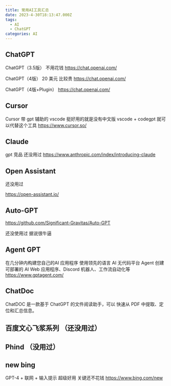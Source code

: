 ```yaml
---
title: 常用AI工具汇总
date: 2023-4-30T18:13:47.000Z
tags:
  - AI
  - ChatGPT
categories: AI
---
```

## ChatGPT

ChatGPT（3.5版） 不用花钱
<https://chat.openai.com/>

ChatGPT（4版） 20 美元 比较贵
<https://chat.openai.com/>

ChatGPT（4版+Plugin）
<https://chat.openai.com/>

## Cursor

Cursor
带 gpt 辅助的 vscode 挺好用的就是没有中文版
vscode + codegpt 就可以代替这个工具
<https://www.cursor.so/>

## Claude

gpt 竞品 还没用过
<https://www.anthropic.com/index/introducing-claude>

## Open Assistant

 还没用过

<https://open-assistant.io/>

## Auto-GPT

<https://github.com/Significant-Gravitas/Auto-GPT>

还没使用过 据说很牛逼

## Agent GPT

在几分钟内构建您自己的AI 应用程序
使用领先的语言 AI ​​无代码平台 Agent 创建可部署的 AI Web 应用程序、Discord 机器人、工作流自动化等
<https://www.gptagent.com/>

## ChatDoc

ChatDOC 是一款基于 ChatGPT 的文件阅读助手，可以
快速从 PDF 中提取、定位和汇总信息。

## 百度文心飞浆系列 （还没用过）

## Phind （没用过）

## new bing  

GPT-4 + 联网 + 输入提示  超级好用 关键还不花钱
<https://www.bing.com/new>
